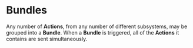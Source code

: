 # Bundles

Any number of **Actions**, from any number of different subsystems, may be grouped into a **Bundle**. When a **Bundle** is triggered, all of the **Actions** it contains are sent simultaneously.